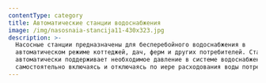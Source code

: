 ```yaml
---
contentType: category
title: Автоматические станции водоснабжения
image: /img/nasosnaia-stancija11-430x323.jpg
description: >-
  Насосные станции предназначены для бесперебойного водоснабжения в
  автоматическом режиме коттеджей, дач, ферм и других потребителей. Станция
  автоматически поддерживает необходимое давление в системе водоснабжения,
  самостоятельно включаясь и отключаясь по иере расходования воды потребителями.
---
```


